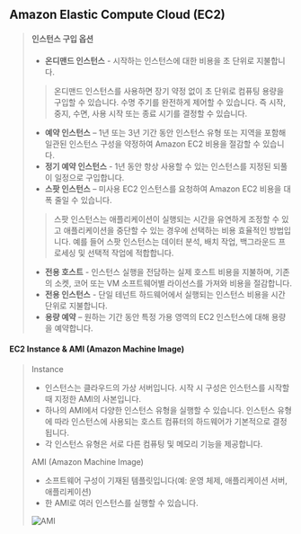 Amazon Elastic Compute Cloud (EC2)
------
> #### 인스턴스 구입 옵션
> + **온디맨드 인스턴스** - 시작하는 인스턴스에 대한 비용을 초 단위로 지불합니다.
>> 온디맨드 인스턴스를 사용하면 장기 약정 없이 초 단위로 컴퓨팅 용량을 구입할 수 있습니다. 수명 주기를 완전하게 제어할 수 있습니다. 즉 시작, 중지, 수면, 사용 시작 또는 종료 시기를 결정할 수 있습니다.
> + **예약 인스턴스** – 1년 또는 3년 기간 동안 인스턴스 유형 또는 지역을 포함해 일관된 인스턴스 구성을 약정하여 Amazon EC2 비용을 절감할 수 있습니다.
> + **정기 예약 인스턴스** - 1년 동안 항상 사용할 수 있는 인스턴스를 지정된 되풀이 일정으로 구입합니다.
> + **스팟 인스턴스** – 미사용 EC2 인스턴스를 요청하여 Amazon EC2 비용을 대폭 줄일 수 있습니다.
>> 스팟 인스턴스는 애플리케이션이 실행되는 시간을 유연하게 조정할 수 있고 애플리케이션을 중단할 수 있는 경우에 선택하는 비용 효율적인 방법입니다. 예를 들어 스팟 인스턴스는 데이터 분석, 배치 작업, 백그라운드 프로세싱 및 선택적 작업에 적합합니다.
> + **전용 호스트** - 인스턴스 실행을 전담하는 실제 호스트 비용을 지불하며, 기존의 소켓, 코어 또는 VM 소프트웨어별 라이선스를 가져와 비용을 절감합니다.
> + **전용 인스턴스** - 단일 테넌트 하드웨어에서 실행되는 인스턴스 비용을 시간 단위로 지불합니다.
> + **용량 예약** – 원하는 기간 동안 특정 가용 영역의 EC2 인스턴스에 대해 용량을 예약합니다.
>
#### EC2 Instance & AMI (Amazon Machine Image)

> Instance
> + 인스턴스는 클라우드의 가상 서버입니다. 시작 시 구성은 인스턴스를 시작할 때 지정한 AMI의 사본입니다.
> + 하나의 AMI에서 다양한 인스턴스 유형을 실행할 수 있습니다. 인스턴스 유형에 따라 인스턴스에 사용되는 호스트 컴퓨터의 하드웨어가 기본적으로 결정됩니다.
> + 각 인스턴스 유형은 서로 다른 컴퓨팅 및 메모리 기능을 제공합니다.
>
>  AMI (Amazon Machine Image)
> + 소프트웨어 구성이 기재된 템플릿입니다(예: 운영 체제, 애플리케이션 서버, 애플리케이션)
>  + 한 AMI로 여러 인스턴스를 실행할 수 있습니다.
>
>![AMI](https://docs.aws.amazon.com/ko_kr/AWSEC2/latest/UserGuide/images/architecture_ami_instance.png)
